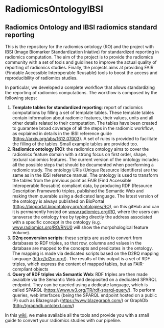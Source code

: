 # RadiomicsOntologyIBSI
## Radiomics Ontology and IBSI radiomics standard reporting
This is the repository for the radiomics ontology (RO) and the project with IBSI (Image Biomarker Standardization Iniative) for standardized reporting in radiomics computation. The aim of the project is to provide the radiomics community with a set of tools and guidlines to improve the actual quality of reporting of radiomics studies. Finally, the projects aims at providing FAIR (Findable Accessible Interoperable Reusable) tools to boost the access and reproducibility of radiomics studies.

In particular, we developed a complete workflow that allows standardizing the reporting of radiomics computations.
The workflow is composed by the following steps:
1) **Template tables for standardized reporting**: report of radiomics computations by filling a set of template tables. These template tables contain information about radiomic features, their values, units and all other details related to their computation. The tables have been created to guarantee broad coverage of all the steps in the radiomic workflow, as explained in details in the IBSI reference guide (https://arxiv.org/abs/1612.07003). A set of rules is provided to facilitate the filling of the tables. Small example tables are provided too.
2) **Radiomics ontology (RO)**: the radiomics ontology aims to cover the radiomics feature domain with a strong focus on first order, shape, textural radiomics features. The current version of the ontology includes all the possible steps that should be documented when poerforming a radiomic study. The ontology URIs (Unique Resource Identifiers) are the same as in the IBSI reference manual. The ontology is used to transform the tables from the previous point as FAIR (Find Accessible Interoperable Reusable) compliant data, by producing RDF (Resource Description Framework) triples, published  the Semantic Web and making them querable using a dedicated language. The latest version of the ontology is always published on BioPortal (https://bioportal.bioontology.org/ontologies/RO), on this gitHub and can it is permanently hosted on www.radiomics.org/RO, where the users can tansverse the ontology tree by typing directly the address associated with a specific concept in the ontology (e.g. www.radiomics.org/RO/RNU0 will show the morpohological feature Volume).
3) **D2rq conversion scripts**: these scripts are used to convert from databases to RDF triples, so that row, columns and values in the database are mapped to the concepts and predicates in the ontology. The mapping is made via dedicated scripts based on the D2RQ mapping language (http://d2rq.org/). The results of this output is a set of RDF triples, which express the content of mapped tables, but as FAIR-compliant objects
4) **Query of RDF triples via Semantic Web**: RDF triples are then made avaialble via the Semantic Web and deoposited on a dedicated SPARQL endpoint. They can be queried using a dedicate language, which is called SPARQL (https://www.w3.org/TR/rdf-sparql-query/). To perform queries, web interfaces (being the SPARQL endpoint hosted on a public IP) such as Blazegraph (https://www.blazegraph.com/) or GraphDb (http://graphdb.ontotext.com/)

In this [wiki](https://github.com/albytrav/RadiomicsOntologyIBSI/wiki), we make available all the tools and provide you with a small guide to convert your radiomics studies with our pipeline. 



